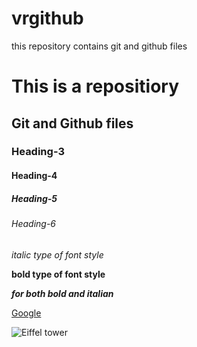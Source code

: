 # vrgithub
this repository contains git and github files 

# This is a repositiory
## Git and Github files
### Heading-3
#### Heading-4
##### Heading-5
###### Heading-6

*italic type of font style*

**bold type of font style**

***for both bold and italian***

[Google](http://www.google.com)

![Eiffel tower](https://s3.amazonaws.com/images.skyscrapercenter.com/thumbs/4929_500x650.jpg)
